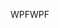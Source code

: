 <span data-ttu-id="2b0b9-101">WPF</span><span class="sxs-lookup"><span data-stu-id="2b0b9-101">WPF</span></span>
